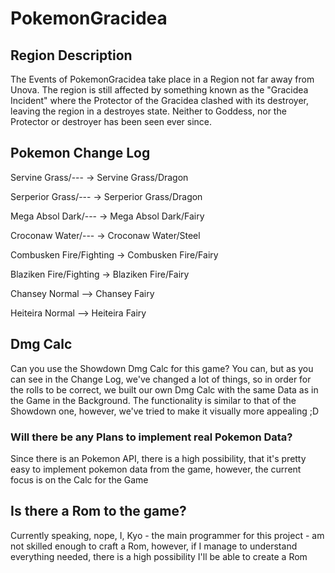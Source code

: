 # PokemonGracidea

## Region Description
The Events of PokemonGracidea take place in a Region not far away from Unova. The region is still affected by something known as the "Gracidea Incident" where the Protector of the Gracidea clashed with its destroyer, leaving the region in a destroyes state. Neither to Goddess, nor the Protector or destroyer has been seen ever since.

## Pokemon Change Log
Servine Grass/--- -> Servine Grass/Dragon

Serperior Grass/--- -> Serperior Grass/Dragon

Mega Absol Dark/--- -> Mega Absol Dark/Fairy

Croconaw Water/--- -> Croconaw Water/Steel

Combusken Fire/Fighting -> Combusken Fire/Fairy

Blaziken Fire/Fighting -> Blaziken Fire/Fairy

Chansey Normal --> Chansey Fairy

Heiteira Normal --> Heiteira Fairy

## Dmg Calc
Can you use the Showdown Dmg Calc for this game? You can, but as you can see in the Change Log, we've changed a lot of things, so in order for the rolls to be correct, we built our own Dmg Calc with the same Data as in the Game in the Background. 
The functionality is similar to that of the Showdown one, however, we've tried to make it visually more appealing ;D

### Will there be any Plans to implement real Pokemon Data?
Since there is an Pokemon API, there is a high possibility, that it's pretty easy to implement pokemon data from the game, however, the current focus is on the Calc for the Game

## Is there a Rom to the game?
Currently speaking, nope, I, Kyo - the main programmer for this project - am not skilled enough to craft a Rom, however, if I manage to understand everything needed, there is a high possibility I'll be able to create a Rom

